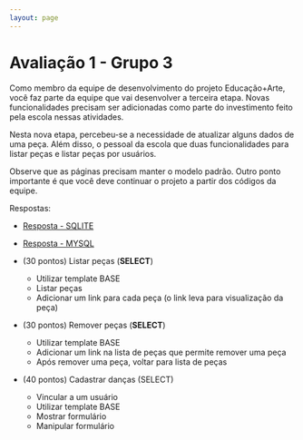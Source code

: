 ```yaml
---
layout: page
---
```


# Avaliação 1 - Grupo 3

Como membro da equipe de desenvolvimento do projeto Educação+Arte, você faz parte da equipe que vai desenvolver a terceira etapa. Novas funcionalidades precisam ser adicionadas como parte do investimento feito pela escola nessas atividades.

Nesta nova etapa, percebeu-se a necessidade de atualizar alguns dados de uma peça. Além disso, o pessoal da escola que duas funcionalidades para listar peças e listar peças por usuários.

Observe que as páginas precisam manter o modelo padrão. Outro ponto importante é que você deve continuar o projeto a partir dos códigos da equipe.

Respostas:
- [Resposta - SQLITE](./grupo3-SQLITE.zip)
- [Resposta - MYSQL](./grupo3-MYSQL.zip)

- (30 pontos) Listar peças (**SELECT**)
    - Utilizar template BASE
    - Listar peças
    - Adicionar um link para cada peça (o link leva para visualização da peça)
- (30 pontos) Remover peças (**SELECT**)
    - Utilizar template BASE
    - Adicionar um link na lista de peças que permite remover uma peça
    - Após remover uma peça, voltar para lista de peças
- (40 pontos) Cadastrar danças (SELECT)
    - Vincular a um usuário
    - Utilizar template BASE
    - Mostrar formulário
    - Manipular formulário